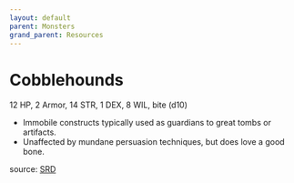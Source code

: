 ```yaml
---
layout: default
parent: Monsters
grand_parent: Resources
---
```


# Cobblehounds

12 HP, 2 Armor, 14 STR, 1 DEX, 8 WIL, bite (d10)

- Immobile constructs typically used as guardians to great tombs or artifacts.
- Unaffected by mundane persuasion techniques, but does love a good bone.

source: [SRD](/cairn-srd#Bestiary)
